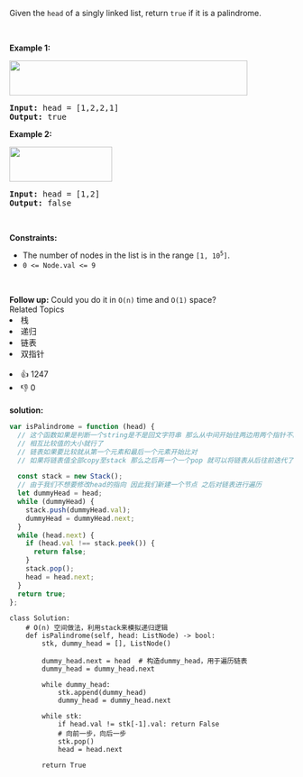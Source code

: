 <p>Given the <code>head</code> of a singly linked list, return <code>true</code> if it is a palindrome.</p>

<p>&nbsp;</p>
<p><strong>Example 1:</strong></p>
<img alt="" src="https://assets.leetcode.com/uploads/2021/03/03/pal1linked-list.jpg" style="width: 422px; height: 62px;" />
<pre>
<strong>Input:</strong> head = [1,2,2,1]
<strong>Output:</strong> true
</pre>

<p><strong>Example 2:</strong></p>
<img alt="" src="https://assets.leetcode.com/uploads/2021/03/03/pal2linked-list.jpg" style="width: 182px; height: 62px;" />
<pre>
<strong>Input:</strong> head = [1,2]
<strong>Output:</strong> false
</pre>

<p>&nbsp;</p>
<p><strong>Constraints:</strong></p>

<ul>
	<li>The number of nodes in the list is in the range <code>[1, 10<sup>5</sup>]</code>.</li>
	<li><code>0 &lt;= Node.val &lt;= 9</code></li>
</ul>

<p>&nbsp;</p>
<strong>Follow up:</strong> Could you do it in <code>O(n)</code> time and <code>O(1)</code> space?<div><div>Related Topics</div><div><li>栈</li><li>递归</li><li>链表</li><li>双指针</li></div></div><br><div><li>👍 1247</li><li>👎 0</li></div> 
<br>
<strong> solution: </strong>

```javascript
var isPalindrome = function (head) {
  // 这个函数如果是判断一个string是不是回文字符串 那么从中间开始往两边用两个指针不断移动，并且
  // 相互比较值的大小就行了
  // 链表如果要比较就从第一个元素和最后一个元素开始比对
  // 如果将链表值全部copy至stack 那么之后再一个一个pop 就可以将链表从后往前迭代了。

  const stack = new Stack();
  // 由于我们不想要修改head的指向 因此我们新建一个节点 之后对链表进行遍历
  let dummyHead = head;
  while (dummyHead) {
    stack.push(dummyHead.val);
    dummyHead = dummyHead.next;
  }
  while (head.next) {
    if (head.val !== stack.peek()) {
      return false;
    }
    stack.pop();
    head = head.next;
  }
  return true;
};
```

```python3
class Solution:
    # O(n) 空间做法，利用stack来模拟递归逻辑
    def isPalindrome(self, head: ListNode) -> bool:
        stk, dummy_head = [], ListNode()

        dummy_head.next = head  # 构造dummy_head，用于遍历链表
        dummy_head = dummy_head.next

        while dummy_head:
            stk.append(dummy_head)
            dummy_head = dummy_head.next

        while stk:
            if head.val != stk[-1].val: return False
            # 向前一步，向后一步
            stk.pop()
            head = head.next

        return True

```
